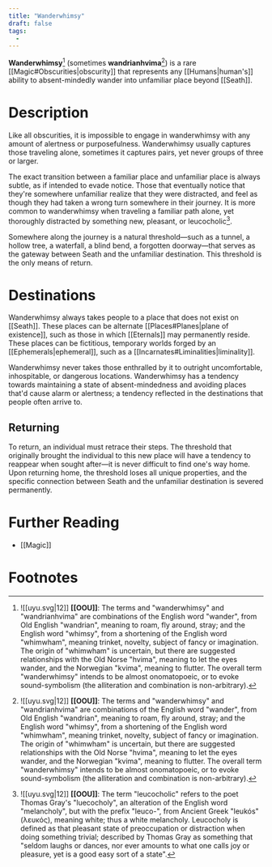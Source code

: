 ```yaml
---
title: "Wanderwhimsy"
draft: false
tags:
  - 
---
```


**Wanderwhimsy**[^wawi] (sometimes **wandrianhvima**[^wawi]) is a rare [[Magic#Obscurities|obscurity]] that represents any [[Humans|human's]] ability to absent-mindedly wander into unfamiliar place beyond [[Seath]]. 

# Description
Like all obscurities, it is impossible to engage in wanderwhimsy with any amount of alertness or purposefulness. Wanderwhimsy usually captures those traveling alone, sometimes it captures pairs, yet never groups of three or larger.

The exact transition between a familiar place and unfamiliar place is always subtle, as if intended to evade notice. Those that eventually notice that they're somewhere unfamiliar realize that they were distracted, and feel as though they had taken a wrong turn somewhere in their journey. It is more common to wanderwhimsy when traveling a familiar path alone, yet thoroughly distracted by something new, pleasant, or leucocholic[^leuc].

Somewhere along the journey is a natural threshold—such as a tunnel, a hollow tree, a waterfall, a blind bend, a forgotten doorway—that serves as the gateway between Seath and the unfamiliar destination. This threshold is the only means of return.

# Destinations
Wanderwhimsy always takes people to a place that does not exist on [[Seath]]. These places can be alternate [[Places#Planes|plane of existence]], such as those in which [[Eternals]] may permanently reside. These places can be fictitious, temporary worlds forged by an [[Ephemerals|ephemeral]], such as a [[Incarnates#Liminalities|liminality]]. 

Wanderwhimsy never takes those enthralled by it to outright uncomfortable, inhospitable, or dangerous locations. Wanderwhimsy has a tendency towards maintaining a state of absent-mindedness and avoiding places that'd cause alarm or alertness; a tendency reflected in the destinations that people often arrive to.

## Returning
To return, an individual must retrace their steps. The threshold that originally brought the individual to this new place will have a tendency to reappear when sought after—it is never difficult to find one's way home. Upon returning home, the threshold loses all unique properties, and the specific connection between Seath and the unfamiliar destination is severed permanently.

# Further Reading
- [[Magic]]

# Footnotes
[^wawi]: ![[uyu.svg|12]] **[[OOU]]**: The terms and "wanderwhimsy" and "wandrianhvima" are combinations of the English word "wander", from Old English "wandrian", meaning to roam, fly around, stray; and the English word "whimsy", from a shortening of the English word "whimwham", meaning trinket, novelty, subject of fancy or imagination. The origin of "whimwham" is uncertain, but there are suggested relationships with the Old Norse "hvima", meaning to let the eyes wander, and the Norwegian "kvima", meaning to flutter. The overall term "wanderwhimsy" intends to be almost onomatopoeic, or to evoke sound-symbolism (the alliteration and combination is non-arbitrary). 

[^leuc]: ![[uyu.svg|12]] **[[OOU]]**: The term "leucocholic" refers to the poet Thomas Gray's "luecocholy", an alteration of the English word "melancholy", but with the prefix "leuco-", from Ancient Greek "leukós" (λευκός), meaning white; thus a white melancholy. Leucocholy is defined as that pleasant state of preoccupation or distraction when doing something trivial; described by Thomas Gray as something that "seldom laughs or dances, nor ever amounts to what one calls joy or pleasure, yet is a good easy sort of a state".